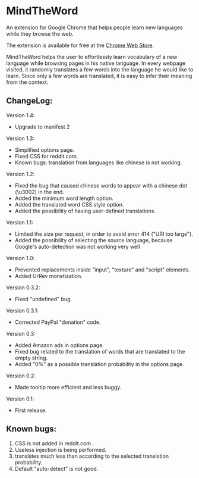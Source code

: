 MindTheWord
===========

An extension for Google Chrome that helps people learn new languages while they browse the web.

The extension is available for free at the [Chrome Web Store](https://chrome.google.com/webstore/detail/mind-the-word/fabjlaokbhaoehejcoblhahcekmogbom).


MindTheWord helps the user to effortlessly learn vocabulary of a new language while browsing pages in his native language. In every webpage visited, it randomly translates a few words into the language he would like to learn. Since only a few words are translated, it is easy to infer their meaning from the context.



ChangeLog:
-----------------

Version 1.4:
- Upgrade to manifest 2


Version 1.3:
- Simplified options page.
- Fixed CSS for reddit.com.
- Known bugs: translation from languages like chinese is not working.


Version 1.2:
- Fixed the bug that caused chinese words to appear with a chinese dot (\u3002) in the end.
- Added the minimum word length option.
- Added the translated word CSS style option.
- Added the possibility of having user-defined translations.

Version 1.1:
- Limited the size per request, in order to avoid error 414 ("URI too large").
- Added the possibility of selecting the source language, because Google's auto-detection was not working very well

Version 1.0:
- Prevented replacements inside "input", "texture" and "script" elements.
- Added UrRev monetization.

Version 0.3.2:
- Fixed "undefined" bug. 

Version 0.3.1:
- Corrected PayPal "donation" code.

Version 0.3:
- Added Amazon ads in options page.
- Fixed bug related to the translation of words that are translated to the empty string.
- Added "0%" as a possible translation probability in the options page. 

Version 0.2:
- Made tooltip more efficient and less buggy.

Version 0.1:
- First release.




Known bugs:
------------------

1) CSS is not added in reddit.com .
2) Useless injection is being performed.
3) translates much less than according to the selected translation probability.
4) Default "auto-detect" is not good.




